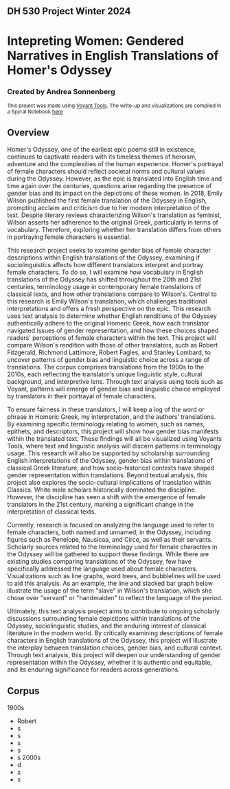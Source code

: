 ## DH 530 Project Winter 2024
# Intepreting Women: Gendered Narratives in English Translations of Homer's Odyssey
### Created by Andrea Sonnenberg
<sup>This project was made using [Voyant Tools](https://voyant-tools.org/). The write-up and visualizations are compiled in a Spyral Notebook [here](https://voyant-tools.org/spyral/asonnenber@gh/dvrk5B/)</sup>

## Overview
Homer's Odyssey, one of the earliest epic poems still in existence, continues to captivate readers with its timeless themes of heroism, adventure and the complexities of the human experience. Homer's portrayal of female characters should reflect societal norms and cultural values during the Odyssey. However, as the epic is translated into English time and time again over the centuries, questions arise regarding the presence of gender bias and its impact on the depictions of these women. In 2018, Emily Wilson published the first female translation of the Odyssey in English, prompting acclaim and criticism due to her modern interpretation of the text. Despite literary reviews characterizing Wilson's translation as feminist, Wilson asserts her adherence to the original Greek, particularly in terms of vocabulary. Therefore, exploring whether her translation differs from others in portraying female characters is essential. 

This research project seeks to examine gender bias of female character descriptions within English translations of the Odyssey, examining if sociolinguistics affects how different translators interpret and portray female characters. To do so, I will examine how vocabulary in English translations of the Odyssey has shifted throughout the 20th and 21st centuries, terminology usage in contemporary female translations of classical texts, and how other translations compare to Wilson's. Central to this research is Emily Wilson's translation, which challenges traditional interpretations and offers a fresh perspective on the epic. This research uses text analysis to determine whether English renditions of the Odyssey authentically adhere to the original Homeric Greek, how each translator navigated issues of gender representation, and how these choices shaped readers' perceptions of female characters within the text. This project will compare Wilson's rendition with those of other translators, such as Robert Fitzgerald, Richmond Lattimore, Robert Fagles, and Stanley Lombard, to uncover patterns of gender bias and linguistic choice across a range of translations. The corpus comprises translations from the 1900s to the 2010s, each reflecting the translator's unique linguistic style, cultural background, and interpretive lens. Through text analysis using tools such as Voyant, patterns will emerge of gender bias and linguistic choice employed by translators in their portrayal of female characters. 

To ensure fairness in these translators, I will keep a log of the word or phrase in Homeric Greek, my interpretation, and the authors' translations. By examining specific terminology relating to women, such as names, epithets, and descriptors, this project will show how gender bias manifests within the translated text. These findings will all be visualized using Voyants Tools, where text and linguistic analysis will discern patterns in terminology usage. This research will also be supported by scholarship surrounding English interpretations of the Odyssey, gender bias within translations of classical Greek literature, and how socio-historical contexts have shaped gender representation within translations. Beyond textual analysis, this project also explores the socio-cultural implications of translation within Classics. White male scholars historically dominated the discipline. However, the discipline has seen a shift with the emergence of female translators in the 21st century, marking a significant change in the interpretation of classical texts.

Currently, research is focused on analyzing the language used to refer to female characters, both named and unnamed, in the Odyssey, including figures such as Penelope, Nausicaa, and Circe, as well as their servants. Scholarly sources related to the terminology used for female characters in the Odyssey will be gathered to support these findings. While there are existing studies comparing translations of the Odyssey, few have specifically addressed the language used about female characters. Visualizations such as line graphs, word trees, and bubblelines will be used to aid this analysis. As an example, the line and stacked bar graph below illustrate the usage of the term "slave" in Wilson's translation, which she chose over "servant" or "handmaiden" to reflect the language of the period.

Ultimately, this text analysis project aims to contribute to ongoing scholarly discussions surrounding female depictions within translations of the Odyssey, sociolinguistic studies, and the enduring interest of classical literature in the modern world. By critically examining descriptions of female characters in English translations of the Odyssey, this project will illustrate the interplay between translation choices, gender bias, and cultural context. Through text analysis, this project will deepen our understanding of gender representation within the Odyssey, whether it is authentic and equitable, and its enduring significance for readers across generations.

## Corpus

1900s
  - Robert
  - s
  - s
  - s
  - s
  - s
2000s
  - d
  - s
  - s
